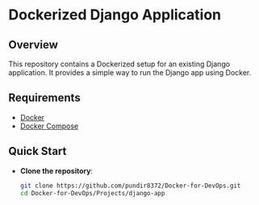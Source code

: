 
# Dockerized Django Application

## Overview
This repository contains a Dockerized setup for an existing Django application. It provides a simple way to run the Django app using Docker.

## Requirements
- [Docker](https://docs.docker.com/get-docker/)
- [Docker Compose](https://docs.docker.com/compose/install/)

## Quick Start

- **Clone the repository**:
   ```bash
   git clone https://github.com/pundir8372/Docker-for-DevOps.git
   cd Docker-for-DevOps/Projects/django-app   

